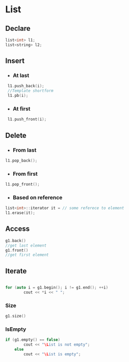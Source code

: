# List

## Declare

```c++
list<int> l1; 
list<string> l2; 
```


## Insert

* ### At last
```c++
 l1.push_back(i); 
 //Template shortform
 l1.pb(i);
```
* ###  At first
```c++
 l1.push_front(i); 
 ```
 
 
## Delete

* ###  From last
```c++
l1.pop_back(); 
```
* ###  From first
```c++
l1.pop_front(); 
```
* ###  Based on reference
```c++
list<int>::iterator it = // some referece to element
l1.erase(it); 
```


## Access

```c++
g1.back()
//get last element
g1.front()
//get first element
``` 


## Iterate

```c++
    
for (auto i = g1.begin(); i != g1.end(); ++i) 
        cout << *i << " "; 
``` 

### Size
```c++
g1.size()
``` 

### IsEmpty
```c++
if (g1.empty() == false) 
        cout << "\List is not empty"; 
    else
        cout << "\List is empty"; 
``` 

